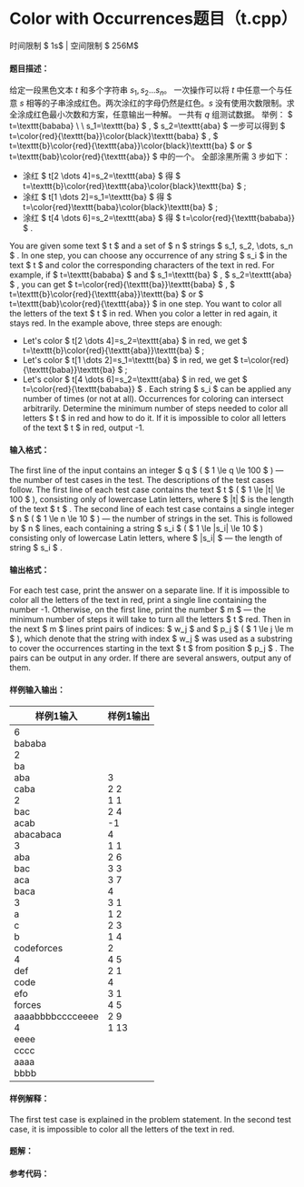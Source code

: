 
# Color with Occurrences题目（t.cpp）
时间限制 $ 1s$   |   空间限制 $ 256M$

#### 题目描述：

给定一段黑色文本 $t$ 和多个字符串 $s_1,s_2...s_n$。
一次操作可以将 $t$ 中任意一个与任意 $s$ 相等的子串涂成红色。两次涂红的字母仍然是红色。$s$ 没有使用次数限制。求全涂成红色最小次数和方案，任意输出一种解。
一共有 $q$ 组测试数据。
举例：
$ t=\texttt{bababa} \ \ s_1=\texttt{ba} $ , $ s_2=\texttt{aba} $
一步可以得到 $ t=\color{red}{\texttt{ba}}\color{black}\texttt{baba} $ , $ t=\texttt{b}\color{red}{\texttt{aba}}\color{black}\texttt{ba} $ or $ t=\texttt{bab}\color{red}{\texttt{aba}} $ 中的一个。
全部涂黑所需 $3$ 步如下：

- 涂红 $ t[2 \dots 4]=s_2=\texttt{aba} $ 得 $ t=\texttt{b}\color{red}\texttt{aba}\color{black}\texttt{ba} $ ;
- 涂红 $ t[1 \dots 2]=s_1=\texttt{ba} $ 得 $ t=\color{red}\texttt{baba}\color{black}\texttt{ba} $ ;
- 涂红 $ t[4 \dots 6]=s_2=\texttt{aba} $ 得 $ t=\color{red}{\texttt{bababa}} $ .

You are given some text $ t $ and a set of $ n $ strings $ s_1, s_2, \dots, s_n $ .
In one step, you can choose any occurrence of any string $ s_i $ in the text $ t $ and color the corresponding characters of the text in red. For example, if $ t=\texttt{bababa} $ and $ s_1=\texttt{ba} $ , $ s_2=\texttt{aba} $ , you can get $ t=\color{red}{\texttt{ba}}\texttt{baba} $ , $ t=\texttt{b}\color{red}{\texttt{aba}}\texttt{ba} $ or $ t=\texttt{bab}\color{red}{\texttt{aba}} $ in one step.
You want to color all the letters of the text $ t $ in red. When you color a letter in red again, it stays red.
In the example above, three steps are enough:

- Let's color $ t[2 \dots 4]=s_2=\texttt{aba} $ in red, we get $ t=\texttt{b}\color{red}{\texttt{aba}}\texttt{ba} $ ;
- Let's color $ t[1 \dots 2]=s_1=\texttt{ba} $ in red, we get $ t=\color{red}{\texttt{baba}}\texttt{ba} $ ;
- Let's color $ t[4 \dots 6]=s_2=\texttt{aba} $ in red, we get $ t=\color{red}{\texttt{bababa}} $ .
    Each string $ s_i $ can be applied any number of times (or not at all). Occurrences for coloring can intersect arbitrarily.
    Determine the minimum number of steps needed to color all letters $ t $ in red and how to do it. If it is impossible to color all letters of the text $ t $ in red, output -1.

#### 输入格式：

The first line of the input contains an integer $ q $ ( $ 1 \le q \le 100 $ ) —the number of test cases in the test.
The descriptions of the test cases follow.
The first line of each test case contains the text $ t $ ( $ 1 \le |t| \le 100 $ ), consisting only of lowercase Latin letters, where $ |t| $ is the length of the text $ t $ .
The second line of each test case contains a single integer $ n $ ( $ 1 \le n \le 10 $ ) — the number of strings in the set.
This is followed by $ n $ lines, each containing a string $ s_i $ ( $ 1 \le |s_i| \le 10 $ ) consisting only of lowercase Latin letters, where $ |s_i| $ — the length of string $ s_i $ .

#### 输出格式：

For each test case, print the answer on a separate line.
If it is impossible to color all the letters of the text in red, print a single line containing the number -1.
Otherwise, on the first line, print the number $ m $ — the minimum number of steps it will take to turn all the letters $ t $ red.
Then in the next $ m $ lines print pairs of indices: $ w_j $ and $ p_j $ ( $ 1 \le j \le m $ ), which denote that the string with index $ w_j $ was used as a substring to cover the occurrences starting in the text $ t $ from position $ p_j $ . The pairs can be output in any order.
If there are several answers, output any of them.

#### 样例输入输出：

| 样例1输入                                                    | 样例1输出                                                    |
| ------------------------------------------------------------ | ------------------------------------------------------------ |
| 6<br/>bababa<br/>2<br/>ba<br/>aba<br/>caba<br/>2<br/>bac<br/>acab<br/>abacabaca<br/>3<br/>aba<br/>bac<br/>aca<br/>baca<br/>3<br/>a<br/>c<br/>b<br/>codeforces<br/>4<br/>def<br/>code<br/>efo<br/>forces<br/>aaaabbbbcccceeee<br/>4<br/>eeee<br/>cccc<br/>aaaa<br/>bbbb | 3<br/>2 2<br/>1 1<br/>2 4<br/>-1<br/>4<br/>1 1<br/>2 6<br/>3 3<br/>3 7<br/>4<br/>3 1<br/>1 2<br/>2 3<br/>1 4<br/>2<br/>4 5<br/>2 1<br/>4<br/>3 1<br/>4 5<br/>2 9<br/>1 13 |

#### 样例解释：

The first test case is explained in the problem statement.
In the second test case, it is impossible to color all the letters of the text in red.

<div STYLE="page-break-after: always;"/>

#### 题解：



#### 参考代码：

```c++

```
